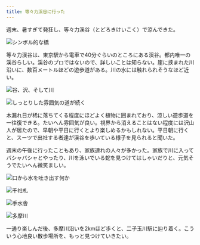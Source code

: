 ```yaml
---
title: 等々力渓谷に行った
---
```

週末、暑すぎて発狂し、等々力渓谷（とどろきけいこく）で涼んできた。

![](https://lh4.googleusercontent.com/MlrFTCrez5Qp8q_S8OPrKgESudVlcUUVtAQ3zX7NEbiiBgdFkT_pkFa6r07e8H1sfqNvn4dH8cXts3PvGkhRxwIYm9zbO1AwUr4P44XHCY_z0xShCB-gQKJhz40100MXoodELGfxBDY0K778gcjJ5i_ZP7ICzuwA5hHXZj6F7TGLG5PeYcy93bXxkA "シンボル的な橋")

等々力渓谷は、東京駅から電車で40分ぐらいのところにある渓谷。都内唯一の渓谷らしい。渓谷のプロではないので、詳しいことは知らない。崖に挟まれた川沿いに、数百メートルほどの遊歩道がある。川の水には触れられそうなほど近い。

![](https://lh3.googleusercontent.com/eSsZwLa-1NIkP5oabUfjICgw6FW5qX7lM_t6ESUOkMY2oO3V6ecHbqKhrnlvYzeeLX6Dzu4MRKQIoeyJ3qEheYaNrR9Mv8AuBjCUwOI9hw_QgSyKyvdSTz2nWCu1w4YSRgmfNb4KCX-c1BD0jshvUd6Y_kTvB8IggwPj5mtbiWSg_NXv8kbgk03iVA "谷、沢、そして川")

![](https://lh3.googleusercontent.com/uuhfe4IIpTVyTS1YKoWVeqehrfrBIB1TrpqZSLJU55KogDTwQqGpCq4swS6q-UJL7i7jsjTEkEPjNYLeZcQP7rhNyCKnq4mNi8CArribCJSAjQ_Qh7mDu2hFxqamCzkamhs1gNtXrxY4ZlyTkZ_291m90T0-SD_YTMlVZyaPd-E-ijxaQAeyRuUkpw "しっとりした雰囲気の道が続く")

木漏れ日が稀に落ちてくる程度にほどよく植物に囲まれており、涼しい遊歩道を一往復できる。たいへん雰囲気が良い。視界から消えることはない程度には沢山人が居たので、早朝や平日に行くとより楽しめるかもしれない。平日朝に行くと、スーツで出社する者達が渓谷を歩いている様子を見られると聞いた。

週末の午後に行ったこともあり、家族連れの人々が多かった。家族で川に入ってバシャバシャとやったり、川を泳いでいる蛇を見つけてはしゃいだりと、元気そうでたいへん微笑ましい。

![](https://lh3.googleusercontent.com/mpJz66m4na-4ucm6RsM40SY1l-d0YlqmsunYZuQLYAGKFswCCdy94pfhFgG6bcDpUk2wZuWeyHO_ZfMasLfK6UiYzN1lID--ehShueTSKiWimAp8lr4u60nslhstl7RsuxQ-GXDAq1oWn-W1vZs-p_0kyMtGy2brEV_v9RGhXKZi_WWcMSNp0DGAoQ "口から水を吐き出す何か")

![](https://lh4.googleusercontent.com/SMNzPGMorW2xMlSDrgXwpHrHpYHA91HwDosnnyU_6dL8XKAkcwmIPzWhjpWMrrP5q8H2KQq9OcVNLmlQt7edHORjP7Yvbs7huZ9qCizRIbtX6qbM2Sn4joujHfq28e8ub96EfpVDWC1T_bbw9CHcUDNkhS0iB6Zg5ZT-n5RC1C8gP5Jx7vGgKrpyPQ "千社札")

![](https://lh3.googleusercontent.com/6AmZx93s5ZqlfiFc4o26zcBS3QHshxbbtEmBW48KDFMhV3IfJIFXmOiM8BEdd0Guj2Oq-IBOoQQ1NPHlXAf1ws1HbNjX4brNM9fod0kPqjkw1hwMVpmCZrQFqA1aJE7qMxaGDQl91vCXaYILwkfIYNDYLtNEfyL_UkDDeTxMgN6eozLyOVmtYkZ2Mg "手水舎")

![](https://lh6.googleusercontent.com/SHJvkYuHCXQ-SFiY_nD1JjgeSPDnbdQOnPVYZwvjwuYWEToGX7pKPCPrNFaAbg1vPUfDAH6kELGhgEgeRoz68oITh0Uau9bh4v04t_xZOSJ6asWiRS5fyDuJIRPYIVeKsMKdtW94cAhHdg1b3NjfPQJ9we2D3-_7IyQriWaovIMWC3uaEY39xjt1YQ "多摩川")

一通り楽しんだ後、多摩川沿いを2kmほど歩くと、二子玉川駅に辿り着く。こういう心地良い散歩場所を、もっと見つけていきたい。
